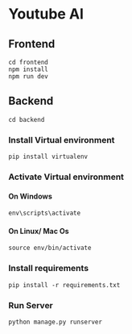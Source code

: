 # Youtube AI

## Frontend
```
cd frontend
npm install
npm run dev
```

## Backend


```
cd backend
```
### Install Virtual environment
```
pip install virtualenv
```

### Activate Virtual environment
#### On Windows
```
env\scripts\activate
```
#### On Linux/ Mac Os
```
source env/bin/activate
```
### Install requirements 

```
pip install -r requirements.txt
```

### Run Server

```
python manage.py runserver
```